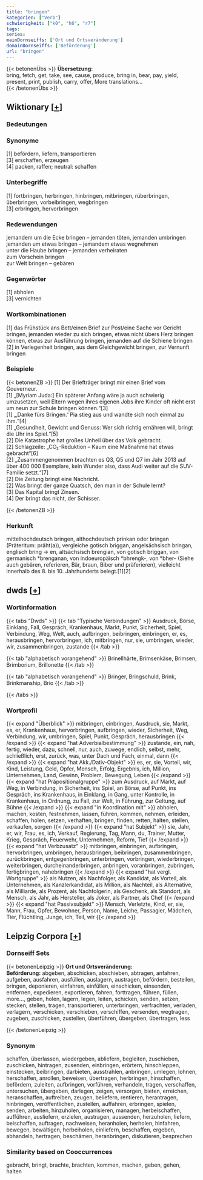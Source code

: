 ```yaml
---
title: "bringen"
kategorien: ["Verb"]
schwierigkeit: ["k0", "h6", "r7"]
tags:
series:
mainDornseiffs: ['Ort und Ortsveränderung']
domainDornseiffs: ['Beförderung']
url: "bringen"
---
```


{{< betonenÜbs >}}
**Übersetzung:**  
bring, fetch, get, take, see, cause, produce, bring in, bear, pay, yield, present, print, publish, carry, offer, More translations...  
{{< /betonenÜbs >}}

## Wiktionary [[+](https://de.wiktionary.org/wiki/bringen)]

### Bedeutungen

### Synonyme
[1] befördern, liefern, transportieren  
[3] erschaffen, erzeugen  
[4] packen, raffen; neutral: schaffen  

### Unterbegriffe
[1] fortbringen, herbringen, hinbringen, mitbringen, rüberbringen, überbringen, vorbeibringen, wegbringen  
[3] erbringen, hervorbringen  

### Redewendungen
jemandem um die Ecke bringen – jemanden töten, jemanden umbringen  
jemanden um etwas bringen – jemandem etwas wegnehmen  
unter die Haube bringen – jemanden verheiraten  
zum Vorschein bringen  
zur Welt bringen – gebären  

### Gegenwörter
[1] abholen  
[3] vernichten  

### Wortkombinationen
[1] das Frühstück ans Bett/einen Brief zur Post/eine Sache vor Gericht bringen, jemanden wieder zu sich bringen, etwas nicht übers Herz bringen können, etwas zur Ausführung bringen, jemanden auf die Schiene bringen  
[2] in Verlegenheit bringen, aus dem Gleichgewicht bringen, zur Vernunft bringen  

### Beispiele
{{< betonenZB >}}
[1] Der Briefträger bringt mir einen Brief vom Gouverneur.  
[1] „[Myriam Juda:] Ein späterer Anfang wäre ja auch schwierig umzusetzen, weil Eltern wegen ihres eigenen Jobs ihre Kinder oft nicht erst um neun zur Schule bringen können.“[3]  
[1] „‚Danke fürs Bringen.‘ Pia stieg aus und wandte sich noch einmal zu ihm.“[4]  
[1] „Gesundheit, Gewicht und Genuss: Wer sich richtig ernähren will, bringt die Uhr ins Spiel.“[5]  
[2] Die Katastrophe hat großes Unheil über das Volk gebracht.  
[2] Schlagzeile: „CO₂-Reduktion – Kaum eine Maßnahme hat etwas gebracht“[6]  
[2] „Zusammengenommen brachten es Q3, Q5 und Q7 im Jahr 2013 auf über 400 000 Exemplare, kein Wunder also, dass Audi weiter auf die SUV-Familie setzt.“[7]  
[2] Die Zeitung bringt eine Nachricht.  
[2] Was bringt der ganze Quatsch, den man in der Schule lernt?  
[3] Das Kapital bringt Zinsen.  
[4] Der bringt das nicht, der Schisser.  

{{< /betonenZB >}}
### Herkunft
mittelhochdeutsch bringen, althochdeutsch prinkan oder bringan (Präteritum: prâht(a)), vergleiche gotisch briggan, angelsächsisch bringan, englisch bring → en, altsächsisch brengian, von gotisch briggan, von germanisch *brenganan, von indoeuropäisch *bhrengk-, von *bher- (Siehe auch gebären, referieren, Bär, braun, Biber und präferieren), vielleicht innerhalb des 8. bis 10. Jahrhunderts belegt.[1][2]  



## dwds [[+](https://www.dwds.de/wb/bringen)]

### Wortinformation
{{< tabs "Dwds" >}}
{{< tab "Typische Verbindungen" >}}
Ausdruck, Börse, Einklang, Fall, Gespräch, Krankenhaus, Markt, Punkt, Sicherheit, Spiel, Verbindung, Weg, Welt, auch, aufbringen, beibringen, einbringen, er, es, herausbringen, hervorbringen, ich, mitbringen, nur, sie, umbringen, wieder, wir, zusammenbringen, zustande
{{< /tab >}}

{{< tab "alphabetisch vorangehend" >}}
Brinellhärte, Brimsenkäse, Brimsen, Brimborium, Brillonette
{{< /tab >}}

{{< tab "alphabetisch vorangehend" >}}
Bringer, Bringschuld, Brink, Brinkmanship, Brio
{{< /tab >}}

{{< /tabs >}}

### Wortprofil
{{< expand "Überblick" >}} mitbringen, einbringen, Ausdruck, sie, Markt, es, er, Krankenhaus, hervorbringen, aufbringen, wieder, Sicherheit, Weg, Verbindung, wir, umbringen, Spiel, Punkt, Gespräch, herausbringen {{< /expand >}}
{{< expand "hat Adverbialbestimmung" >}} zustande, ein, nah, fertig, wieder, dazu, schnell, nur, auch, zuwege, endlich, selbst, mehr, schließlich, erst, zurück, was, unter Dach und Fach, einmal, dann {{< /expand >}}
{{< expand "hat Akk./Dativ-Objekt" >}} es, er, sie, Vorteil, wir, Kind, Leistung, Geld, Opfer, Mensch, Erfolg, Ergebnis, ich, Million, Unternehmen, Land, Gewinn, Problem, Bewegung, Leben {{< /expand >}}
{{< expand "hat Präpositionalgruppe" >}} zum Ausdruck, auf Markt, auf Weg, in Verbindung, in Sicherheit, ins Spiel, an Börse, auf Punkt, ins Gespräch, ins Krankenhaus, in Einklang, in Gang, unter Kontrolle, in Krankenhaus, in Ordnung, zu Fall, zur Welt, in Führung, zur Geltung, auf Bühne {{< /expand >}}
{{< expand "in Koordination mit" >}} abholen, machen, kosten, festnehmen, lassen, führen, kommen, nehmen, erleiden, schaffen, holen, setzen, verhaften, bringen, finden, retten, halten, stellen, verkaufen, sorgen {{< /expand >}}
{{< expand "hat Subjekt" >}} sie, Jahr, er, wir, Frau, es, ich, Verkauf, Regierung, Tag, Mann, du, Trainer, Mutter, Krieg, Gespräch, Feuerwehr, Unternehmen, Reform, Tief {{< /expand >}}
{{< expand "hat Verbzusatz" >}} mitbringen, einbringen, aufbringen, hervorbringen, umbringen, herausbringen, beibringen, zusammenbringen, zurückbringen, entgegenbringen, unterbringen, vorbringen, wiederbringen, weiterbringen, durcheinanderbringen, anbringen, voranbringen, zubringen, fertigbringen, nahebringen {{< /expand >}}
{{< expand "hat vergl. Wortgruppe" >}} als Nutzen, als Nachfolger, als Kandidat, als Vorteil, als Unternehmen, als Kanzlerkandidat, als Million, als Nachteil, als Alternative, als Milliarde, als Prozent, als Nachfolgerin, als Geschenk, als Standort, als Mensch, als Jahr, als Hersteller, als Joker, als Partner, als Chef {{< /expand >}}
{{< expand "hat Passivsubjekt" >}} Mensch, Verletzte, Kind, er, sie, Mann, Frau, Opfer, Bewohner, Person, Name, Leiche, Passagier, Mädchen, Tier, Flüchtling, Junge, ich, Teil, wir {{< /expand >}}

## Leipzig Corpora [[+](https://corpora.uni-leipzig.de/en/res?word=bringen&corpusId=deu_newscrawl-public_2018)]

### Dornseiff Sets
{{< betonenLeipzig >}}
**Ort und Ortsveränderung:**  
**Beförderung:** abgeben, abschicken, abschieben, abtragen, anfahren, aufgeben, ausfahren, ausfüllen, auslagern, austragen, befördern, bestellen, bringen, deponieren, einfahren, einfüllen, einschicken, einsenden, entfernen, expedieren, exportieren, fahren, forttragen, führen, füllen, more..., geben, holen, lagern, legen, leiten, schicken, senden, setzen, stecken, stellen, tragen, transportieren, unterbringen, verfrachten, verladen, verlagern, verschicken, verschieben, verschiffen, versenden, wegtragen, zugeben, zuschicken, zustellen, überführen, übergeben, übertragen, less  

{{< /betonenLeipzig >}}

### Synonym
schaffen, überlassen, wiedergeben, abliefern, begleiten, zuschieben, zuschicken, hintragen, zusenden, einbringen, erörtern, hinschleppen, einstecken, beibringen, darbieten, ausstrahlen, anbringen, umlegen, lohnen, herschaffen, anrollen, beweisen, übertragen, herbringen, hinschaffen, befördern, zuleiten, aufbringen, vorführen, verhandeln, tragen, verschaffen, untersuchen, übergeben, darlegen, zeigen, versorgen, bieten, erreichen, heranschaffen, auftreiben, zeugen, beliefern, rentieren, herantragen, hinbringen, veröffentlichen, zustellen, auffahren, erbringen, spielen, senden, arbeiten, hinzuholen, organisieren, managen, herbeischaffen, aufführen, ausliefern, erzielen, austragen, aussenden, herzuholen, liefern, beischaffen, auftragen, nachweisen, heranholen, herholen, hinfahren, bewegen, bewältigen, herbeiholen, einliefern, beschaffen, ergeben, abhandeln, hertragen, beschämen, heranbringen, diskutieren, besprechen


### Similarity based on Cooccurrences
gebracht, bringt, brachte, brachten, kommen, machen, geben, gehen, halten

